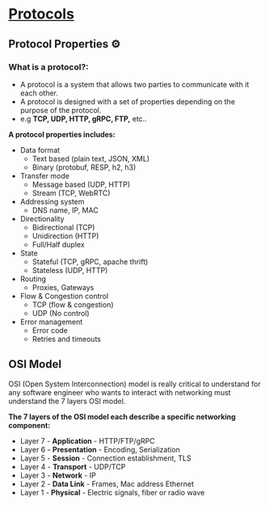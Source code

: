 # [Protocols](/backend-engineering-fundamentals/protocols/)

## Protocol Properties ⚙️

### **What is a protocol?:**

- A protocol is a system that allows two parties to communicate with it each other.
- A protocol is designed with a set of properties depending on the purpose of the protocol.
- e.g **TCP, UDP, HTTP, gRPC, FTP,** etc..

**A protocol properties includes:**

- Data format
  - Text based (plain text, JSON, XML)
  - Binary (protobuf, RESP, h2, h3)
- Transfer mode
  - Message based (UDP, HTTP)
  - Stream (TCP, WebRTC)
- Addressing system
  - DNS name, IP, MAC
- Directionality
  - Bidirectional (TCP)
  - Unidirection (HTTP)
  - Full/Half duplex
- State
  - Stateful (TCP, gRPC, apache thrift)
  - Stateless (UDP, HTTP)
- Routing
  - Proxies, Gateways
- Flow & Congestion control
  - TCP (flow & congestion)
  - UDP (No control)
- Error management
  - Error code
  - Retries and timeouts

## OSI Model

OSI (Open System Interconnection) model is really critical to understand for any software engineer who wants to interact with networking must understand the 7 layers OSI model.

**The 7 layers of the OSI model each describe a specific networking component:**

- Layer 7 - **Application** - HTTP/FTP/gRPC
- Layer 6 - **Presentation** - Encoding, Serialization
- Layer 5 - **Session** - Connection establishment, TLS
- Layer 4 - **Transport** - UDP/TCP
- Layer 3 - **Network** - IP
- Layer 2 - **Data Link** - Frames, Mac address Ethernet
- Layer 1 - **Physical** - Electric signals, fiber or radio wave
